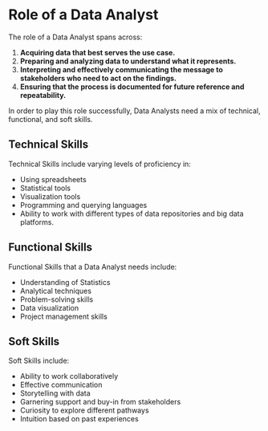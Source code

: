 # Role of a Data Analyst

The role of a Data Analyst spans across:

1. **Acquiring data that best serves the use case.**
2. **Preparing and analyzing data to understand what it represents.**
3. **Interpreting and effectively communicating the message to stakeholders who need to act on the findings.**
4. **Ensuring that the process is documented for future reference and repeatability.**

In order to play this role successfully, Data Analysts need a mix of technical, functional, and soft skills.

## Technical Skills
Technical Skills include varying levels of proficiency in:
- Using spreadsheets
- Statistical tools
- Visualization tools
- Programming and querying languages
- Ability to work with different types of data repositories and big data platforms.

## Functional Skills
Functional Skills that a Data Analyst needs include:
- Understanding of Statistics
- Analytical techniques
- Problem-solving skills
- Data visualization
- Project management skills

## Soft Skills
Soft Skills include:
- Ability to work collaboratively
- Effective communication
- Storytelling with data
- Garnering support and buy-in from stakeholders
- Curiosity to explore different pathways
- Intuition based on past experiences

